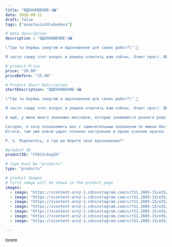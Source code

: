 ```yaml
---
title: "ВДОХНОВЕНИЕ✨🖼️"
date: 2020-09-12
draft: false
tags: ["anastasia24lebedeva"]

# meta description
description : "ВДОХНОВЕНИЕ✨🖼️

\"Где ты берёшь энергию и вдохновение для своих работ?\" 🤔

Я часто слышу этот вопрос и решила ответить вам сейчас. Ответ прост. ВЕЗДЕ... Я живу"

# product Price
price: "20.00"
priceBefore: "25.00"

# Product Short Description
shortDescription: "ВДОХНОВЕНИЕ✨🖼️

\"Где ты берёшь энергию и вдохновение для своих работ?\" 🤔

Я часто слышу этот вопрос и решила ответить вам сейчас. Ответ прост. ВЕЗДЕ... Я живу в замечательном месте. Особенно сейчас, когда за окном начинает желтеть листва🍂. Так получилось, что мои окна выходят на аллею, с клёнами🍁, каштанами и берёзами. И вид на это желто//-багряное великолепие необыкновенный...

А ещё, у меня много знакомых мастеров, которые занимаются разного рода творчеством🧸🎨🧶🧵🖼️. И когда дружишь с таким приятным и разносторонним коллективом, то не может быть иначе, как спокойно черпать вдохновение друг в друге.

Сегодня, я хочу познакомить вас с замечательным человеком по имени Настя. У неё небольшая мастерская @mini_lafka, где на свет появляются замечательные украшения для маленьких принцес🎀. 
Кстати, там уже вовсю царят осеннее настроение и яркие осенние краски. Подробности смотрите в моей карусели.

P. S. Поделитесь, а где вы берете свое вдохновение?"

#product ID
productID: "CFB1Sc6og2H"

# type must be "products"
type: "products"

# product Images
# first image will be shown in the product page
images:
  - image: "https://scontent-arn2-1.cdninstagram.com/v/t51.2885-15/e35/119071172_718489898879391_3284005343950297211_n.jpg?_nc_ht=scontent-arn2-1.cdninstagram.com&_nc_cat=103&_nc_ohc=j-mPz324Nm0AX-c1Ozs&se=7&tp=1&oh=c1c98ee6d3196a4ba28e95f31b09b8d0&oe=605A2196&ig_cache_key=MjM5NjQzMDgzMjAxNjQ2MDEyNg%3D%3D.2"
  - image: "https://scontent-arn2-1.cdninstagram.com/v/t51.2885-15/e35/119234371_2639461729616826_3345030182591681970_n.jpg?_nc_ht=scontent-arn2-1.cdninstagram.com&_nc_cat=106&_nc_ohc=Fyb5jrgw9QYAX-jne7j&tp=1&oh=79475c71e0980ae2cc442c013d7d4906&oe=605CDFA7&ig_cache_key=MjM5NjQzMDgzMTk2NjE1NzAxNw%3D%3D.2"
  - image: "https://scontent-arn2-1.cdninstagram.com/v/t51.2885-15/e35/119115868_164887128562742_7823709006671081189_n.jpg?_nc_ht=scontent-arn2-1.cdninstagram.com&_nc_cat=102&_nc_ohc=sHgge02h1oEAX_Ye4tx&tp=1&oh=982771d6fd46442eeaf92581392eca25&oe=605D7D01&ig_cache_key=MjM5NjQzMDgzMTk4Mjg0MjIxMg%3D%3D.2"
  - image: "https://scontent-arn2-2.cdninstagram.com/v/t51.2885-15/e35/119058951_726666824547377_8571544516065473728_n.jpg?_nc_ht=scontent-arn2-2.cdninstagram.com&_nc_cat=105&_nc_ohc=ifRsTnMKZXcAX-ZtxCk&tp=1&oh=ffc97f3734dc537d6f295049e5029e2c&oe=605CCE9E&ig_cache_key=MjM5NjQzMDgzMTk5OTY2MDY4Mg%3D%3D.2"
  - image: "https://scontent-arn2-1.cdninstagram.com/v/t51.2885-15/e35/119206062_2800991410226687_2031279513503488657_n.jpg?_nc_ht=scontent-arn2-1.cdninstagram.com&_nc_cat=111&_nc_ohc=sBWPdLRozG8AX_T9IBI&tp=1&oh=c4f99ad4b9a1e25e665bff33cebcc3d6&oe=605AC9B6&ig_cache_key=MjM5NjQzMDgzMTk4Mjg2NDgwMg%3D%3D.2"
  - image: "https://scontent-arn2-2.cdninstagram.com/v/t51.2885-15/e35/119135050_318181986158148_3993192061044855000_n.jpg?_nc_ht=scontent-arn2-2.cdninstagram.com&_nc_cat=100&_nc_ohc=dc7cbjqpz4gAX9nJ4WW&se=7&tp=1&oh=38fb50aa6ed963bfd8cd8294b321b6a2&oe=605CC769&ig_cache_key=MjM5NjQzMDgzMjAwODAwNzAzNQ%3D%3D.2"
  - image: "https://scontent-arn2-1.cdninstagram.com/v/t51.2885-15/e35/119069459_3447803198602138_2424665572350727029_n.jpg?_nc_ht=scontent-arn2-1.cdninstagram.com&_nc_cat=110&_nc_ohc=KN6MUrZBQfEAX96NivP&se=7&tp=1&oh=a1b8ec07a53a9a761fbd60eb54212284&oe=605BAB53&ig_cache_key=MjM5NjQzMDgzMjAyNDc1OTU3OA%3D%3D.2"

---
```

lorem
